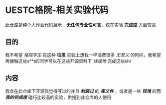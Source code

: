 # UESTC格院-相关实验代码
此仓库是纯个人作业代码展示，**无任何专业性可言**，仅在实验   **完成度**   方面较高

## 目的
我不希望   *格院学生*   在这种   **垃圾**   实验上想我一样浪费很多   *无意义*   的时间，我希望再接触这些s\*\*t的同学可以在这些开源资料下    *快速地*    完成这些shi

## 内容
我会在此仓库下开源我觉得写过的并且   ***封装过***   的   ***库文件***   ，或者是一些   ***较难***   的而   ***我的完成度***   碰巧比较高的实验，供搜到此仓库的人使用
